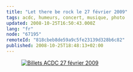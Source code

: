 ```yaml
---
title: "Let there be rock le 27 février 2009"
tags: acdc, humeurs, concert, musique, photo
updated: 2008-10-25T16:50:43.000Z
lang: "fr"
node: "67195"
remoteId: "818cbeb8de59a9c5fe23139d328b6c82"
published: 2008-10-25T18:48:13+02:00
---
```

<figure class="object-center"><a href="/images/billets-acdc-27-fevrier-2009.jpg"><img loading="lazy" src="/images//billets-acdc-27-fevrier-2009.jpg" alt="Billets ACDC 27 février 2009">
</a></figure>


